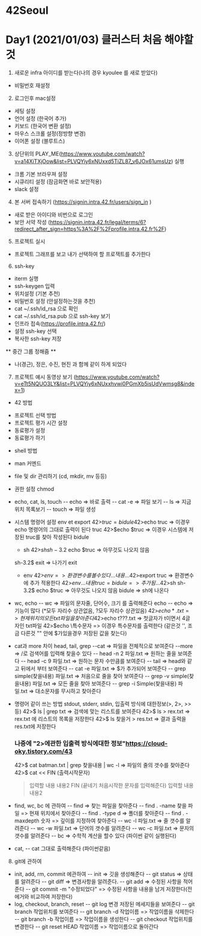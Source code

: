 # 42Seoul
# Day1 (2021/01/03) 클러스터 처음 해야할것 
  1. 새로운 infra 아이디를 받는다(나의 경우 kyoulee 를 새로 받았다)
  - 비밀번호 재설정
  
  2. 로그인후 mac설정
  - 세팅 설정
  - 언어 설정 (한국어 추가)
  - 키보드 (한국어 변환 설정)
  - 마우스 스크롤 설정(정방향 변경)
  - 이어폰 설정 (블루트스)
  
  3. 상단위의 PLAY_ME(https://www.youtube.com/watch?v=a14XiTXjOow&list=PLVQYiy6xNUxxd5TiZL87_v6JOx61umsUz) 실행
  - 크롬 기본 브라우져 설정 
  - 시큐리티 설정 (잠금화면 바로 보안적용)
  - slack 설정
  
  4. 본 서버 접속하기 (https://signin.intra.42.fr/users/sign_in )
  - 새로 받은 아이디와 비번으로 로그인
  - 보안 서약 작성 (https://signin.intra.42.fr/legal/terms/6?redirect_after_sign=https%3A%2F%2Fprofile.intra.42.fr%2F)
  
  5. 프로젝트 실시
  - 프로젝트 그래프를 보고 내가 선택하여 할 프로잭트를 추가한다
  
  6. ssh-key
  - iterm 실행
  - ssh-keygen 입력
  - 위치설정 (기본 추천)
  - 비밀번호 설정 (안설정하는것을 추천)
  - cat ~/.ssh/id_rsa 으로 확인
  - cat ~/.ssh/id_rsa.pub 으로 ssh-key 보기
  - 인프라 접속(https://profile.intra.42.fr/)
  - 설정 ssh-key 선택
  - 복사한 ssh-key  저장
  
  ** 중간 그룹 정해줌 **
  - 나(경근), 정은, 수진, 현진 과 함께 같이 하게 되었다

  7. 프로젝트 예시 동영상 보기 (https://www.youtube.com/watch?v=eTt5NQUO3LY&list=PLVQYiy6xNUxxhvwi0PGmXb5isUdVwmsg8&index=1)
  * 42 방법
  - 프로젝트 선택 방법
  - 프로젝트 평가 시간 설정
  - 동료평가 설정
  - 동료평가 하기
  * shell 방법
  - man 커멘드
  - file 및 dir 관리하기 (cd, mkdir, mv 등등)
  - 권한 설정 chmod
  - echo, cat, ls, touch
    -- echo => 바로 출력
    -- cat -e => 파일 보기
    -- ls => 지금위치 목록보기
    -- touch => 파일 생성
  - 시스템 명령어 설정 env et export
      42>$truc=bidule
      42>$echo truc => 이경우 echo 명령어의 그대로 출력이 된다
      truc
      42>$echo $truc => 이경우 시스템에 저장된 truc를 찾아 작성된다
      bidule
      - sh
      42>$sh
      sh-3.2$ echo $truc => 아무것도 나오지 않음

      sh-3.2$ exit => 나가기
      exit
      - env
      42>$env => 환경변수를 볼 수 있다
      ...
      내용
      ...
      42>$export truc => 환경변수에 추가 적용한다
      42>$env
      ...
      내용
      truc=bidule => 추가됨
      ...
      42>$sh
      sh-3.2$ echo $truc => 아무것도 나오지 않음
      bidule => sh에 나온다
- wc, echo
  -- wc => 파일의 문자줄, 단어수, 크기 를 출력해준다  echo
  -- echo => 기능이 많다 (*모두 자리수 상관없음, ?모두 자리수 상관있음)
    42>$echo *.txt => 현제 위치의 모든 txt 파일을 찾아준다
    42>$echo t???.txt => 첫글자가 t이면서 4글자인 txt파일
    42>$echo \특수문자  => 이경우 특수문자를 출력한다 (같은것 '', 조금 다른것 "" 안에 $가있을경우 저장된 값을 찾는다)
- cat과 more 차이 head, tail, grep
  --cat => 파일을 전체적으로 보여준다
  --more => /로 검색어를 입력해 찾을수 있다
  -- head -n 2 파일.txt => 원하는 줄을 보여준다
  -- head -c 9 파일.txt => 원하는 문자 수만큼를 보여준다
  -- tail => head와 같고 뒤에서 부터 보여준다
  -- cat -e 파일.txt => $가 추가되어 보여준다
  -- grep simple(찾을내용) 파일.txt => 처음으로 줄을 찾아 보여준다
  -- grep -v simple(찾을내용) 파일.txt => 모든 줄을 찾아 보여준다
  -- grep -i Simple(찾을내용) 파일.txt => 대소문자를 무시하고 찾아준다
- 명령어 같이 쓰는 방법 stdout, stderr, stdin, 입출력 방식에 대한정보(>, 2>, >> 등)
  42>$ ls | grep txt => 검색에 맞는 리스트를 보여준다
  42>$ ls > rex.txt => rex.txt 에 리스트의 목록을 저장한다
  42>$ ls 찾을거 > res.txt => 결과 출력을 res.txt에 저장한다
  ### 나중에 "2>에관한 입출력 방식에대한 정보"https://cloud-oky.tistory.com/43
  42>$ cat batman.txt | grep 찾을내용 | wc -l => 파일의 줄의 갯수를 찾아준다
  42>$ cat << FIN (출력시작문자)
  > 입력할 내용
  > 내용2
  > FIN (끝네기 처음시작한 문자를 입력해준다)
  입력할 내용
  내용2
- find, wc, bc 에 관하여
  -- find => 찾는 파일을 찾아준다
  -- find . -name 찾을 파일 => 현재 위치에서 찾아준다 
  -- find . -type d => 폴더를 찾아준다
  -- find . -maxdepth 숫자 => 깊이를 지정하여 찾아준다
  -- wc -l 파일.txt => 줄 갯수를 알려준다
  -- wc -w 파일.txt => 단어의 갯수를 알려준다
  -- wc -c 파일.txt => 문자의 갯수를 알려준다
  -- bc => 수학적 계산을 할수 있다 (파이썬 같이 실행된다)
- cat, 
  -- cat 그대로 출력해준다 (파이썬같음)
8. git에 관하여 
- init, add, rm, commit 에관하여
  -- init => 깃을 생성해준다
  -- git status => 상태를 알려준다
  -- git diff => 변경사항을 알려준다.
  -- git add => 수정된 사항을 적어준다
  -- git commit -m "수정되었다" => 수정된 사항을 내용을 남겨 저장한다(전에거와 비교하여 저장한다)
- log, checkout, branch, reset
  -- git log 변경 저장된 메세지들을 보여준다 
  -- git branch 작업위치를 보여준다
  -- git branch -d 작업이름 => 작업이름을 삭제한다
  -- git branch -b 작업이름 => 작업이름을 생성한다
  -- git checkout 작업위치를 변경한다
  -- git reset HEAD 작업이름 => 작업이름으로 돌아간다
